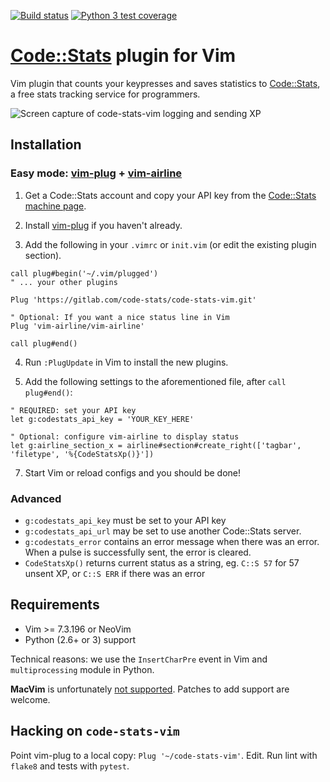 [![Build status](https://gitlab.com/code-stats/code-stats-vim/badges/master/build.svg)](https://gitlab.com/code-stats/code-stats-vim/pipelines)
[![Python 3 test coverage](https://gitlab.com/code-stats/code-stats-vim/badges/master/coverage.svg)](https://gitlab.com/code-stats/code-stats-vim/-/jobs/)

# [Code::Stats](https://codestats.net) plugin for Vim

Vim plugin that counts your keypresses and saves statistics to [Code::Stats](https://codestats.net), a free stats tracking service for programmers.

![Screen capture of code-stats-vim logging and sending XP](https://thumbs.gfycat.com/HastyAnxiousBlackfootedferret-size_restricted.gif)

## Installation

### Easy mode: [vim-plug](https://github.com/junegunn/vim-plug) + [vim-airline](https://github.com/vim-airline/vim-airline)

1) Get a Code::Stats account and copy your API key from the [Code::Stats machine page](https://codestats.net/my/machines).

2) Install [vim-plug](https://github.com/junegunn/vim-plug) if you haven't already.

3) Add the following in your `.vimrc` or `init.vim` (or edit the existing plugin section).

```
call plug#begin('~/.vim/plugged')
" ... your other plugins

Plug 'https://gitlab.com/code-stats/code-stats-vim.git'

" Optional: If you want a nice status line in Vim
Plug 'vim-airline/vim-airline'

call plug#end()
```

4) Run `:PlugUpdate` in Vim to install the new plugins.

5) Add the following settings to the aforementioned file, after `call plug#end()`:

```
" REQUIRED: set your API key
let g:codestats_api_key = 'YOUR_KEY_HERE'

" Optional: configure vim-airline to display status
let g:airline_section_x = airline#section#create_right(['tagbar', 'filetype', '%{CodeStatsXp()}'])
```

7) Start Vim or reload configs and you should be done!

### Advanced

- `g:codestats_api_key` must be set to your API key
- `g:codestats_api_url` may be set to use another Code::Stats server.
- `g:codestats_error` contains an error message when there was an error. When a pulse is successfully sent, the error is cleared.
- `CodeStatsXp()` returns current status as a string, eg. `C::S 57` for 57 unsent XP, or `C::S ERR` if there was an error

## Requirements

- Vim >= 7.3.196 or NeoVim
- Python (2.6+ or 3) support

Technical reasons: we use the `InsertCharPre` event in Vim and `multiprocessing` module in Python.

**MacVim** is unfortunately [not supported](https://gitlab.com/code-stats/code-stats-vim/issues/10). Patches to add support are welcome.

## Hacking on `code-stats-vim`

Point vim-plug to a local copy: `Plug '~/code-stats-vim'`. Edit. Run lint with `flake8` and tests with `pytest`.
